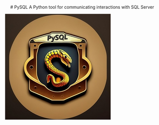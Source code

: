 
<p align="center">
# PySQL
A Python tool for communicating interactions with SQL Server
</p>

![LOGO](https://github.com/sajad-git/PySQL/blob/crawler/readme/lugu.jpg?raw=true)

